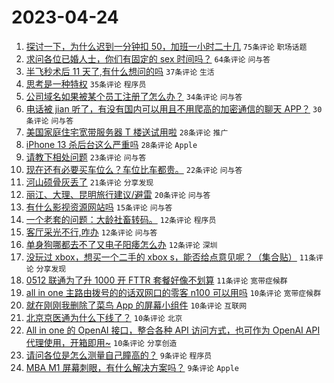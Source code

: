 # 2023-04-24

1. [探讨一下，为什么迟到一分钟扣 50，加班一小时二十几](https://www.v2ex.com/t/934926) `75条评论` `职场话题`
1. [求问各位已婚人士，你们有固定的 sex 时间吗？](https://www.v2ex.com/t/934950) `64条评论` `问与答`
1. [半飞秒术后 11 天了,有什么想问的吗](https://www.v2ex.com/t/934979) `37条评论` `生活`
1. [思考是一种特权](https://www.v2ex.com/t/934968) `35条评论` `程序员`
1. [公司域名如果被某个员工注册了怎么办？](https://www.v2ex.com/t/934959) `34条评论` `问与答`
1. [电话被 jian 听了，有没有国内可以用且不用爬高的加密通信的聊天 APP？](https://www.v2ex.com/t/934963) `30条评论` `问与答`
1. [美国家庭住宅宽带服务器 T 楼送试用啦](https://www.v2ex.com/t/934998) `28条评论` `推广`
1. [iPhone 13 杀后台这么严重吗](https://www.v2ex.com/t/934956) `28条评论` `Apple`
1. [请教下相处问题](https://www.v2ex.com/t/935003) `23条评论` `问与答`
1. [现在还有必要买车位么？车位比车都贵。](https://www.v2ex.com/t/934982) `22条评论` `问与答`
1. [河山硕骨灰丢了](https://www.v2ex.com/t/934974) `21条评论` `分享发现`
1. [丽江、大理、昆明旅行建议/避雷](https://www.v2ex.com/t/934952) `20条评论` `问与答`
1. [有什么影视资源网站吗](https://www.v2ex.com/t/934933) `15条评论` `问与答`
1. [一个老套的问题：大龄社畜转码。](https://www.v2ex.com/t/935008) `12条评论` `程序员`
1. [客厅采光不行,咋办](https://www.v2ex.com/t/934989) `12条评论` `问与答`
1. [单身狗哪都去不了又电子阳痿怎么办](https://www.v2ex.com/t/934961) `12条评论` `深圳`
1. [没玩过 xbox，想买一个二手的 xbox s，能否给点意见呢？（集合贴）](https://www.v2ex.com/t/934972) `11条评论` `分享发现`
1. [0512 联通为了升 1000 开 FTTR 套餐好像不划算](https://www.v2ex.com/t/934928) `11条评论` `宽带症候群`
1. [all in one 主路由拨号的的话双网口的零客 n100 可以用吗](https://www.v2ex.com/t/934954) `10条评论` `宽带症候群`
1. [就在刚刚我删除了菜鸟 App 的屏幕小组件](https://www.v2ex.com/t/934938) `10条评论` `互联网`
1. [北京京医通为什么下线了？](https://www.v2ex.com/t/934935) `10条评论` `北京`
1. [All in one 的 OpenAI 接口，整合各种 API 访问方式，也可作为 OpenAI API 代理使用，开箱即用~](https://www.v2ex.com/t/934930) `10条评论` `分享创造`
1. [请问各位是怎么测量自己瞳高的？](https://www.v2ex.com/t/934996) `9条评论` `程序员`
1. [MBA M1 屏幕刺眼，有什么解决方案吗？](https://www.v2ex.com/t/934953) `9条评论` `Apple`
